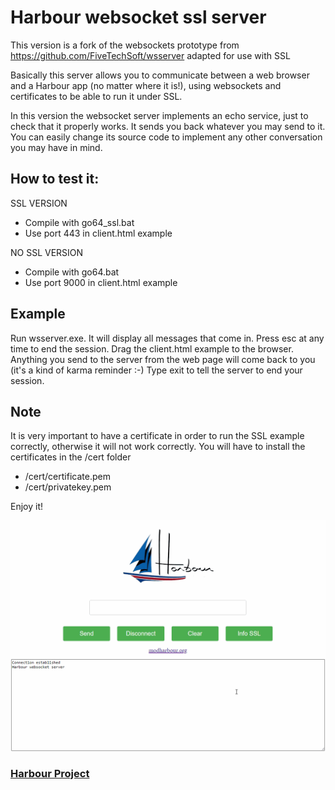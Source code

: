# Harbour websocket ssl server

This version is a fork of the websockets prototype from https://github.com/FiveTechSoft/wsserver adapted for use with SSL

Basically this server allows you to communicate between a web browser and a Harbour app (no matter where it is!), using websockets and certificates to be able to run it under SSL.

In this version the websocket server implements an echo service, just to check that it properly works. It sends you back whatever you may send to it.
You can easily change its source code to implement any other conversation you may have in mind. 

## How to test it:

SSL VERSION
- Compile with go64_ssl.bat
- Use port 443 in client.html example

NO SSL VERSION
- Compile with go64.bat
- Use port 9000 in client.html example

## Example

Run wsserver.exe. It will display all messages that come in. Press esc at any time to end the session.
Drag the client.html example to the browser. Anything you send to the server from the web page will come back to you (it's a kind of karma reminder :-)
Type exit to tell the server to end your session.

## Note

It is very important to have a certificate in order to run the SSL example correctly, otherwise it will not work correctly.
You will have to install the certificates in the /cert folder
- /cert/certificate.pem
- /cert/privatekey.pem 

Enjoy it!

[![](https://github.com/carles9000/wsserver/blob/master/resources/wsserver.gif)](https://github.com/carles9000/wsserver)

<h3><a href="https://harbour.github.io">Harbour Project</a></h3>
